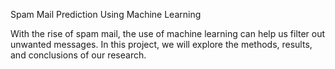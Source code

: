 Spam Mail Prediction Using Machine Learning

With the rise of spam mail, the use of machine learning can help us filter out unwanted messages.
In this project, we will explore the methods, results, and conclusions of our research.
